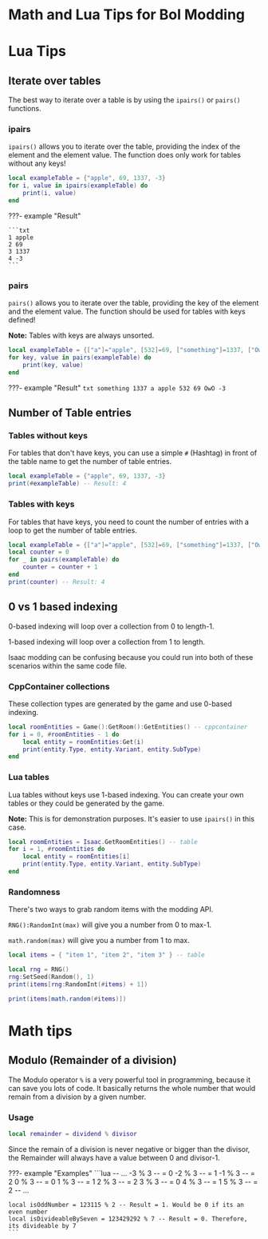# Math and Lua Tips for BoI Modding

# Lua Tips

## Iterate over tables
The best way to iterate over a table is by using the `ipairs()` or `pairs()` functions.

### ipairs
`ipairs()` allows you to iterate over the table, providing the index of the element and the element value. The function does only work for tables without any keys!

```lua
local exampleTable = {"apple", 69, 1337, -3}
for i, value in ipairs(exampleTable) do
    print(i, value)
end
```

???- example "Result"

    ```txt
    1 apple
    2 69
    3 1337
    4 -3
    ```

### pairs
`pairs()` allows you to iterate over the table, providing the key of the element and the element value. The function should be used for tables with keys defined!

**Note:** Tables with keys are always unsorted.

```lua
local exampleTable = {["a"]="apple", [532]=69, ["something"]=1337, ["OwO"]=-3}
for key, value in pairs(exampleTable) do
    print(key, value)
end
```

???- example "Result"
    ```txt
    something 1337
    a apple
    532 69
    OwO -3
    ```

## Number of Table entries

### Tables without keys
For tables that don't have keys, you can use a simple `#` (Hashtag) in front of the table name to get the number of table entries.
```lua
local exampleTable = {"apple", 69, 1337, -3}
print(#exampleTable) -- Result: 4
```

### Tables with keys
For tables that have keys, you need to count the number of entries with a loop to get the number of table entries.
```lua
local exampleTable = {["a"]="apple", [532]=69, ["something"]=1337, ["OwO"]=-3}
local counter = 0
for _ in pairs(exampleTable) do
    counter = counter + 1
end
print(counter) -- Result: 4
```

## 0 vs 1 based indexing
0-based indexing will loop over a collection from 0 to length-1.

1-based indexing will loop over a collection from 1 to length.

Isaac modding can be confusing because you could run into both of these scenarios within the same code file.

### CppContainer collections
These collection types are generated by the game and use 0-based indexing.

```lua
local roomEntities = Game():GetRoom():GetEntities() -- cppcontainer
for i = 0, #roomEntities - 1 do
    local entity = roomEntities:Get(i)
    print(entity.Type, entity.Variant, entity.SubType)
end
```

### Lua tables
Lua tables without keys use 1-based indexing. You can create your own tables or they could be generated by the game.

**Note:** This is for demonstration purposes. It's easier to use `ipairs()` in this case.

```lua
local roomEntities = Isaac.GetRoomEntities() -- table
for i = 1, #roomEntities do
    local entity = roomEntities[i]
    print(entity.Type, entity.Variant, entity.SubType)
end
```

### Randomness
There's two ways to grab random items with the modding API.

`RNG():RandomInt(max)` will give you a number from 0 to max-1.

`math.random(max)` will give you a number from 1 to max.

```lua
local items = { "item 1", "item 2", "item 3" } -- table

local rng = RNG()
rng:SetSeed(Random(), 1)
print(items[rng:RandomInt(#items) + 1])

print(items[math.random(#items)])
```




# Math tips

## Modulo (Remainder of a division)
The Modulo operator `%` is a very powerful tool in programming, because it can save you lots of code. It basically returns the whole number that would remain from a division by a given number.

### Usage
```lua
local remainder = dividend % divisor
```
Since the remain of a division is never negative or bigger than the divisor, the Remainder will always have a value between 0 and divisor-1.

???- example "Examples"
    ```lua
    -- ...
    -3 % 3 -- = 0
    -2 % 3 -- = 1
    -1 % 3 -- = 2
    0 % 3 -- = 0
    1 % 3 -- = 1
    2 % 3 -- = 2
    3 % 3 -- = 0
    4 % 3 -- = 1
    5 % 3 -- = 2
    -- ...

    local isOddNumber = 123115 % 2 -- Result = 1. Would be 0 if its an even number
    local isDivideableBySeven = 123429292 % 7 -- Result = 0. Therefore, its divideable by 7
    ```

